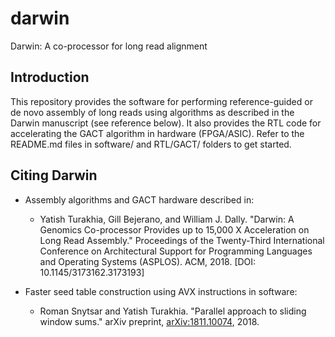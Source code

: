# darwin
Darwin: A co-processor for long read alignment

## Introduction

This repository provides the software for performing reference-guided or de novo assembly of long reads using algorithms as described in the Darwin manuscript (see reference below). It also provides the RTL code for accelerating the GACT algorithm in hardware (FPGA/ASIC). Refer to the README.md files in software/ and RTL/GACT/ folders to get started.  

## Citing Darwin
* Assembly algorithms and GACT hardware described in:
    
    * Yatish Turakhia, Gill Bejerano, and William J. Dally. "Darwin: A Genomics Co-processor Provides up to 15,000 X Acceleration on Long Read Assembly." Proceedings of the Twenty-Third International Conference on Architectural Support for Programming Languages and Operating Systems (ASPLOS). ACM, 2018. [DOI: 10.1145/3173162.3173193]
    
* Faster seed table construction using AVX instructions in software:
    
    * Roman Snytsar and Yatish Turakhia. "Parallel approach to sliding window sums." arXiv preprint, [arXiv:1811.10074], 2018.
    
[arXiv:1811.10074]: https://arxiv.org/abs/1811.10074
